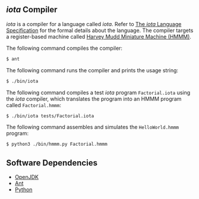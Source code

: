 ## *iota*  Compiler

*iota* is a compiler for a language called *iota*. Refer to [The *iota* Language Specification](langspec) 
for the formal details about the language. The compiler targets a register-based machine called 
[Harvey Mudd Miniature Machine (HMMM)](https://www.cs.hmc.edu/~cs5grad/cs5/hmmm/documentation/documentation.html).

The following command compiles the compiler:
```bash
$ ant
```

The following command runs the compiler and prints the usage string:
```bash
$ ./bin/iota
```

The following command compiles a test *iota* program `Factorial.iota` using the *iota* compiler, which translates 
the program into an HMMM program called `Factorial.hmmm`:
```bash
$ ./bin/iota tests/Factorial.iota
```

The following command assembles and simulates the `HelloWorld.hmmm` program:
```bash
$ python3 ./bin/hmmm.py Factorial.hmmm
```

## Software Dependencies

* [OpenJDK](https://openjdk.org/)
* [Ant](https://ant.apache.org/)
* [Python](https://www.python.org/)
